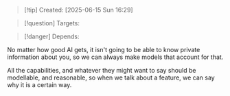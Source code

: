 
>[!tip] Created: [2025-06-15 Sun 16:29]

>[!question] Targets: 

>[!danger] Depends: 

No matter how good AI gets, it isn't going to be able to know private information about you, so we can always make models that account for that.

All the capabilities, and whatever they might want to say should be modellable, and reasonable, so when we talk about a feature, we can say why it is a certain way.